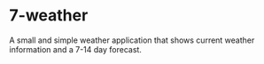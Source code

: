 # 7-weather
A small and simple weather application that shows current weather information and a 7-14 day forecast.
